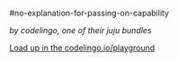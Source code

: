 #no-explanation-for-passing-on-capability

_by codelingo, one of their juju bundles_


[Load up in the codelingo.io/playground](https://codelingo.io/playground/?repo=github.com/codelingo/hub&dir=tenets/codelingo/juju/no-explanation-for-passing-on-capability&tenet=codelingo/juju/no-explanation-for-passing-on-capability)
